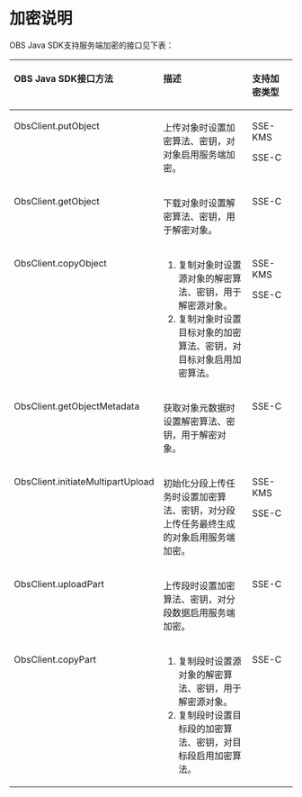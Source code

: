 # 加密说明<a name="ZH-CN_TOPIC_0142815474"></a>

OBS Java SDK支持服务端加密的接口见下表：

<a name="table4429922161918"></a>
<table><thead align="left"><tr id="row144291522141920"><th class="cellrowborder" valign="top" width="33.33333333333333%" id="mcps1.1.4.1.1"><p id="p4429182291910"><a name="p4429182291910"></a><a name="p4429182291910"></a><strong id="b68012317205"><a name="b68012317205"></a><a name="b68012317205"></a>OBS Java SDK接口方法</strong></p>
</th>
<th class="cellrowborder" valign="top" width="46.54465446544654%" id="mcps1.1.4.1.2"><p id="p743072213198"><a name="p743072213198"></a><a name="p743072213198"></a><strong id="b11892237203"><a name="b11892237203"></a><a name="b11892237203"></a>描述</strong></p>
</th>
<th class="cellrowborder" valign="top" width="20.122012201220123%" id="mcps1.1.4.1.3"><p id="p174301422111914"><a name="p174301422111914"></a><a name="p174301422111914"></a><strong id="b1590823152017"><a name="b1590823152017"></a><a name="b1590823152017"></a>支持加密类型</strong></p>
</th>
</tr>
</thead>
<tbody><tr id="row6430522171919"><td class="cellrowborder" valign="top" width="33.33333333333333%" headers="mcps1.1.4.1.1 "><p id="p1430142261914"><a name="p1430142261914"></a><a name="p1430142261914"></a>ObsClient.putObject</p>
</td>
<td class="cellrowborder" valign="top" width="46.54465446544654%" headers="mcps1.1.4.1.2 "><p id="p04301622101911"><a name="p04301622101911"></a><a name="p04301622101911"></a>上传对象时设置加密算法、密钥，对对象启用服务端加密。</p>
</td>
<td class="cellrowborder" valign="top" width="20.122012201220123%" headers="mcps1.1.4.1.3 "><p id="p14430192211912"><a name="p14430192211912"></a><a name="p14430192211912"></a>SSE-KMS</p>
<p id="p7332145616200"><a name="p7332145616200"></a><a name="p7332145616200"></a>SSE-C</p>
</td>
</tr>
<tr id="row8430182251919"><td class="cellrowborder" valign="top" width="33.33333333333333%" headers="mcps1.1.4.1.1 "><p id="p1543015224191"><a name="p1543015224191"></a><a name="p1543015224191"></a>ObsClient.getObject</p>
</td>
<td class="cellrowborder" valign="top" width="46.54465446544654%" headers="mcps1.1.4.1.2 "><p id="p1943062212197"><a name="p1943062212197"></a><a name="p1943062212197"></a>下载对象时设置解密算法、密钥，用于解密对象。</p>
</td>
<td class="cellrowborder" valign="top" width="20.122012201220123%" headers="mcps1.1.4.1.3 "><p id="p15430122211194"><a name="p15430122211194"></a><a name="p15430122211194"></a>SSE-C</p>
</td>
</tr>
<tr id="row20977731172619"><td class="cellrowborder" valign="top" width="33.33333333333333%" headers="mcps1.1.4.1.1 "><p id="p2062373416268"><a name="p2062373416268"></a><a name="p2062373416268"></a>ObsClient.copyObject</p>
</td>
<td class="cellrowborder" valign="top" width="46.54465446544654%" headers="mcps1.1.4.1.2 "><a name="ol162493414265"></a><a name="ol162493414265"></a><ol id="ol162493414265"><li>复制对象时设置源对象的解密算法、密钥，用于解密源对象。</li><li>复制对象时设置目标对象的加密算法、密钥，对目标对象启用加密算法。</li></ol>
</td>
<td class="cellrowborder" valign="top" width="20.122012201220123%" headers="mcps1.1.4.1.3 "><p id="p106271534122613"><a name="p106271534122613"></a><a name="p106271534122613"></a>SSE-KMS</p>
<p id="p362718343264"><a name="p362718343264"></a><a name="p362718343264"></a>SSE-C</p>
</td>
</tr>
<tr id="row12430132215192"><td class="cellrowborder" valign="top" width="33.33333333333333%" headers="mcps1.1.4.1.1 "><p id="p84301322171919"><a name="p84301322171919"></a><a name="p84301322171919"></a>ObsClient.getObjectMetadata</p>
</td>
<td class="cellrowborder" valign="top" width="46.54465446544654%" headers="mcps1.1.4.1.2 "><p id="p843012223197"><a name="p843012223197"></a><a name="p843012223197"></a>获取对象元数据时设置解密算法、密钥，用于解密对象。</p>
</td>
<td class="cellrowborder" valign="top" width="20.122012201220123%" headers="mcps1.1.4.1.3 "><p id="p9430102217199"><a name="p9430102217199"></a><a name="p9430102217199"></a>SSE-C</p>
</td>
</tr>
<tr id="row14430222191910"><td class="cellrowborder" valign="top" width="33.33333333333333%" headers="mcps1.1.4.1.1 "><p id="p17430192281910"><a name="p17430192281910"></a><a name="p17430192281910"></a>ObsClient.initiateMultipartUpload</p>
</td>
<td class="cellrowborder" valign="top" width="46.54465446544654%" headers="mcps1.1.4.1.2 "><p id="p8430322101914"><a name="p8430322101914"></a><a name="p8430322101914"></a>初始化分段上传任务时设置加密算法、密钥，对分段上传任务最终生成的对象启用服务端加密。</p>
</td>
<td class="cellrowborder" valign="top" width="20.122012201220123%" headers="mcps1.1.4.1.3 "><p id="p94511134289"><a name="p94511134289"></a><a name="p94511134289"></a>SSE-KMS</p>
<p id="p11451313202816"><a name="p11451313202816"></a><a name="p11451313202816"></a>SSE-C</p>
</td>
</tr>
<tr id="row16430102210199"><td class="cellrowborder" valign="top" width="33.33333333333333%" headers="mcps1.1.4.1.1 "><p id="p15430142281916"><a name="p15430142281916"></a><a name="p15430142281916"></a>ObsClient.uploadPart</p>
</td>
<td class="cellrowborder" valign="top" width="46.54465446544654%" headers="mcps1.1.4.1.2 "><p id="p104309228199"><a name="p104309228199"></a><a name="p104309228199"></a>上传段时设置加密算法、密钥，对分段数据启用服务端加密。</p>
</td>
<td class="cellrowborder" valign="top" width="20.122012201220123%" headers="mcps1.1.4.1.3 "><p id="p8430222131912"><a name="p8430222131912"></a><a name="p8430222131912"></a>SSE-C</p>
</td>
</tr>
<tr id="row339814506292"><td class="cellrowborder" valign="top" width="33.33333333333333%" headers="mcps1.1.4.1.1 "><p id="p1239815509294"><a name="p1239815509294"></a><a name="p1239815509294"></a>ObsClient.copyPart</p>
</td>
<td class="cellrowborder" valign="top" width="46.54465446544654%" headers="mcps1.1.4.1.2 "><a name="ol6517209309"></a><a name="ol6517209309"></a><ol id="ol6517209309"><li>复制段时设置源对象的解密算法、密钥，用于解密源对象。</li><li>复制段时设置目标段的加密算法、密钥，对目标段启用加密算法。</li></ol>
</td>
<td class="cellrowborder" valign="top" width="20.122012201220123%" headers="mcps1.1.4.1.3 "><p id="p63981850202919"><a name="p63981850202919"></a><a name="p63981850202919"></a>SSE-C</p>
</td>
</tr>
</tbody>
</table>

